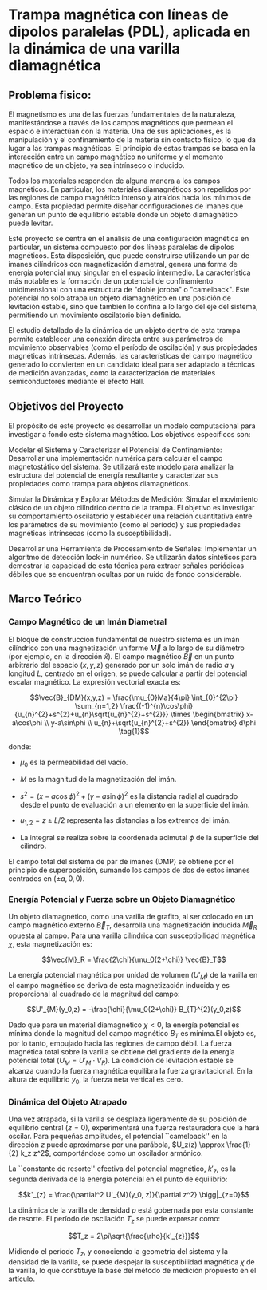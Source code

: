 


# **Trampa magnética con líneas de dipolos paralelas (PDL), aplicada en la dinámica de una varilla diamagnética**
## **Problema fisico:**

El magnetismo es una de las fuerzas fundamentales de la naturaleza, manifestándose a través de los campos magnéticos que permean el espacio e interactúan con la materia. Una de sus aplicaciones, es la manipulación y el confinamiento de la materia sin contacto físico, lo que da lugar a las trampas magnéticas. El principio de estas trampas se basa en la interacción entre un campo magnético no uniforme y el momento magnético de un objeto, ya sea intrínseco o inducido.

  

Todos los materiales responden de alguna manera a los campos magnéticos. En particular, los materiales diamagnéticos son repelidos por las regiones de campo magnético intenso y atraídos hacia los mínimos de campo. Esta propiedad permite diseñar configuraciones de imanes que generan un punto de equilibrio estable donde un objeto diamagnético puede levitar.

  

Este proyecto se centra en el análisis de una configuración magnética en particular, un sistema compuesto por dos líneas paralelas de dipolos magnéticos. Esta disposición, que puede construirse utilizando un par de imanes cilíndricos con magnetización diametral, genera una forma de energía potencial muy singular en el espacio intermedio. La característica más notable es la formación de un potencial de confinamiento unidimensional con una estructura de "doble joroba" o "camelback". Este potencial no solo atrapa un objeto diamagnético en una posición de levitación estable, sino que también lo confina a lo largo del eje del sistema, permitiendo un movimiento oscilatorio bien definido.

  

El estudio detallado de la dinámica de un objeto dentro de esta trampa permite establecer una conexión directa entre sus parámetros de movimiento observables (como el período de oscilación) y sus propiedades magnéticas intrínsecas. Además, las características del campo magnético generado lo convierten en un candidato ideal para ser adaptado a técnicas de medición avanzadas, como la caracterización de materiales semiconductores mediante el efecto Hall.

  

## **Objetivos del Proyecto**

El propósito de este proyecto es desarrollar un modelo computacional para investigar a fondo este sistema magnético. Los objetivos específicos son:

  

Modelar el Sistema y Caracterizar el Potencial de Confinamiento: Desarrollar una implementación numérica para calcular el campo magnetostático del sistema. Se utilizará este modelo para analizar la estructura del potencial de energía resultante y caracterizar sus propiedades como trampa para objetos diamagnéticos.

  

Simular la Dinámica y Explorar Métodos de Medición: Simular el movimiento clásico de un objeto cilíndrico dentro de la trampa. El objetivo es investigar su comportamiento oscilatorio y establecer una relación cuantitativa entre los parámetros de su movimiento (como el período) y sus propiedades magnéticas intrínsecas (como la susceptibilidad).

  

Desarrollar una Herramienta de Procesamiento de Señales: Implementar un algoritmo de detección lock-in numérico. Se utilizarán datos sintéticos para demostrar la capacidad de esta técnica para extraer señales periódicas débiles que se encuentran ocultas por un ruido de fondo considerable.

## **Marco Teórico**

### **Campo Magnético de un Imán Diametral**

El bloque de construcción fundamental de nuestro sistema es un imán cilíndrico con una magnetización uniforme $\vec{M}$ a lo largo de su diámetro (por ejemplo, en la dirección $\hat{x}$). El campo magnético $\vec{B}$ en un punto arbitrario del espacio $(x, y, z)$ generado por un solo imán de radio $a$ y longitud $L$, centrado en el origen, se puede calcular a partir del potencial escalar magnético. La expresión vectorial exacta es:

  
  

$$\vec{B}_{DM}(x,y,z) = \frac{\mu_{0}Ma}{4\pi} \int_{0}^{2\pi} \sum_{n=1,2} \frac{(-1)^{n}\cos\phi}{u_{n}^{2}+s^{2}+u_{n}\sqrt{u_{n}^{2}+s^{2}}} \times \begin{bmatrix} x-a\cos\phi \\ y-a\sin\phi \\ u_{n}+\sqrt{u_{n}^{2}+s^{2}} \end{bmatrix} d\phi \tag{1}$$
  
  

donde:

- $\mu_0$ es la permeabilidad del vacío.

- $M$ es la magnitud de la magnetización del imán.

- $s^2 = (x-a\cos\phi)^2 + (y-a\sin\phi)^2$ es la distancia radial al cuadrado desde el punto de evaluación a un elemento en la superficie del imán.

- $u_{1,2} = z \pm L/2$ representa las distancias a los extremos del imán.

- La integral se realiza sobre la coordenada acimutal $\phi$ de la superficie del cilindro.

  

El campo total del sistema de par de imanes (DMP) se obtiene por el principio de superposición, sumando los campos de dos de estos imanes centrados en $(\pm a, 0, 0)$.

  
  
  

### **Energía Potencial y Fuerza sobre un Objeto Diamagnético**

  

Un objeto diamagnético, como una varilla de grafito, al ser colocado en un campo magnético externo $\vec{B}_T$, desarrolla una magnetización inducida $\vec{M}_R$ opuesta al campo. Para una varilla cilíndrica con susceptibilidad magnética $\chi$, esta magnetización es:

  

$$\vec{M}_R = \frac{2\chi}{\mu_0(2+\chi)} \vec{B}_T$$

  

La energía potencial magnética por unidad de volumen ($U'_M$) de la varilla en el campo magnético se deriva de esta magnetización inducida y es proporcional al cuadrado de la magnitud del campo:

  

$$U'_{M}(y_0,z) = -\frac{\chi}{\mu_0(2+\chi)} B_{T}^{2}(y_0,z)$$

  

Dado que para un material diamagnético $\chi < 0$, la energía potencial es mínima donde la magnitud del campo magnético $B_T$ es mínima.El objeto es, por lo tanto, empujado hacia las regiones de campo débil. La fuerza magnética total sobre la varilla se obtiene del gradiente de la energía potencial total ($U_M = U'_M \cdot V_{R}$). La condición de levitación estable se alcanza cuando la fuerza magnética equilibra la fuerza gravitacional. En la altura de equilibrio $y_0$, la fuerza neta vertical es cero.

  

### **Dinámica del Objeto Atrapado**

  

Una vez atrapada, si la varilla se desplaza ligeramente de su posición de equilibrio central ($z=0$), experimentará una fuerza restauradora que la hará oscilar. Para pequeñas amplitudes, el potencial ``camelback'' en la dirección $z$ puede aproximarse por una parábola, $U_z(z) \approx \frac{1}{2} k_z z^2$, comportándose como un oscilador armónico.

  

La ``constante de resorte'' efectiva del potencial magnético, $k'_z$, es la segunda derivada de la energía potencial en el punto de equilibrio:

  

$$k'_{z} = \frac{\partial^2 U'_{M}(y_0, z)}{\partial z^2} \bigg|_{z=0}$$

  

La dinámica de la varilla de densidad $\rho$ está gobernada por esta constante de resorte. El período de oscilación $T_z$ se puede expresar como:

  

$$T_z = 2\pi\sqrt{\frac{\rho}{k'_{z}}}$$

  

Midiendo el período $T_z$, y conociendo la geometría del sistema y la densidad de la varilla, se puede despejar la susceptibilidad magnética $\chi$ de la varilla, lo que constituye la base del método de medición propuesto en el artículo.

